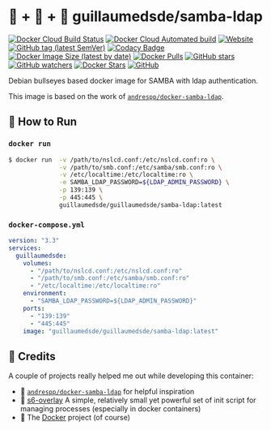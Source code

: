 # 🐋 + 📁 + 👤 guillaumedsde/samba-ldap

[![Docker Cloud Build Status](https://img.shields.io/docker/cloud/build/guillaumedsde/samba-ldap)](https://gitlab.com/guillaumedsde/samba-ldap/-/pipelines)
[![Docker Cloud Automated build](https://img.shields.io/docker/cloud/automated/guillaumedsde/samba-ldap)](https://gitlab.com/guillaumedsde/samba-ldap/-/pipelines)
[![Website](https://img.shields.io/website?label=documentation&url=https%3A%2F%2Fguillaumedsde.gitlab.io%2Fsamba-ldap%2F)](https://guillaumedsde.gitlab.io/samba-ldap/)
[![GitHub tag (latest SemVer)](https://img.shields.io/github/v/tag/guillaumedsde/samba-ldap?label=version)](https://github.com/guillaumedsde/samba-ldap/releases)
[![Codacy Badge](https://app.codacy.com/project/badge/Grade/6bc4aed4e9a64e5ca3e86a39c8fe2a34)](https://www.codacy.com/manual/guillaumedsde/samba-ldap?utm_source=gitlab.com&utm_medium=referral&utm_content=guillaumedsde/samba-ldap&utm_campaign=Badge_Grade)
[![Docker Image Size (latest by date)](https://img.shields.io/docker/image-size/guillaumedsde/samba-ldap)](https://hub.docker.com/r/guillaumedsde/samba-ldap)
[![Docker Pulls](https://img.shields.io/docker/pulls/guillaumedsde/samba-ldap)](https://hub.docker.com/r/guillaumedsde/samba-ldap)
[![GitHub stars](https://img.shields.io/github/stars/guillaumedsde/samba-ldap?label=Github%20stars)](https://github.com/guillaumedsde/samba-ldap)
[![GitHub watchers](https://img.shields.io/github/watchers/guillaumedsde/samba-ldap?label=Github%20Watchers)](https://github.com/guillaumedsde/samba-ldap)
[![Docker Stars](https://img.shields.io/docker/stars/guillaumedsde/samba-ldap)](https://hub.docker.com/r/guillaumedsde/samba-ldap)
[![GitHub](https://img.shields.io/github/license/guillaumedsde/samba-ldap)](https://github.com/guillaumedsde/samba-ldap/blob/master/LICENSE.md)

Debian bullseyes based docker image for SAMBA with ldap authentication.

This image is based on the work of [`andrespp/docker-samba-ldap`](https://www.github.com/andrespp/docker-samba-ldap).

## 🏁 How to Run

### `docker run`

```bash
$ docker run  -v /path/to/nslcd.conf:/etc/nslcd.conf:ro \
              -v /path/to/smb.conf:/etc/samba/smb.conf:ro \
              -v /etc/localtime:/etc/localtime:ro \
              -e SAMBA_LDAP_PASSWORD=${LDAP_ADMIN_PASSWORD} \
              -p 139:139 \
              -p 445:445 \
              guillaumedsde/guillaumedsde/samba-ldap:latest
```

### `docker-compose.yml`

```yaml
version: "3.3"
services:
  guillaumedsde:
    volumes:
      - "/path/to/nslcd.conf:/etc/nslcd.conf:ro"
      - "/path/to/smb.conf:/etc/samba/smb.conf:ro"
      - "/etc/localtime:/etc/localtime:ro"
    environment:
      - "SAMBA_LDAP_PASSWORD=${LDAP_ADMIN_PASSWORD}"
    ports:
      - "139:139"
      - "445:445"
    image: "guillaumedsde/guillaumedsde/samba-ldap:latest"
```

## 🙏 Credits

A couple of projects really helped me out while developing this container:

- 💽 [`andrespp/docker-samba-ldap`](https://www.github.com/andrespp/docker-samba-ldap) for helpful inspiration
- 🏁 [s6-overlay](https://github.com/just-containers/s6-overlay) A simple, relatively small yet powerful set of init script for managing processes (especially in docker containers)
- 🐋 The [Docker](https://github.com/docker) project (of course)

